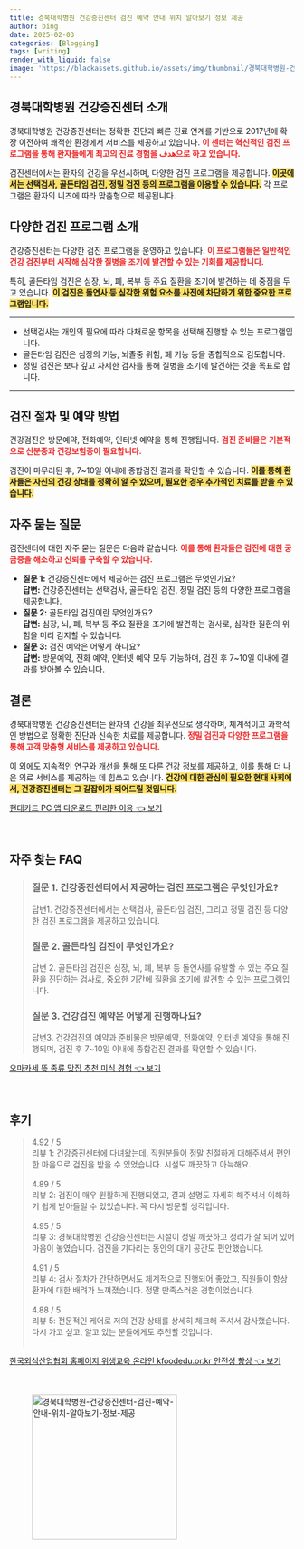 ```yaml
---
title: 경북대학병원 건강증진센터 검진 예약 안내 위치 알아보기 정보 제공
author: bing
date: 2025-02-03
categories: [Blogging]
tags: [writing]
render_with_liquid: false
image: 'https://blackassets.github.io/assets/img/thumbnail/경북대학병원-건강증진센터-검진-예약-안내-위치-알아보기-정보-제공.webp'
---
```



<h2 id='건강증진센터_소개'>경북대학병원 건강증진센터 소개</h2>

<p>경북대학병원 건강증진센터는 정확한 진단과 빠른 진료 연계를 기반으로 2017년에 확장 이전하여 쾌적한 환경에서 서비스를 제공하고 있습니다. <b><span style="color: #ee2323;">이 센터는 혁신적인 검진 프로그램을 통해 환자들에게 최고의 진료 경험을 هدف으로 하고 있습니다.</span></b></p>

<p>검진센터에서는 환자의 건강을 우선시하며, 다양한 검진 프로그램을 제공합니다. <b><span style="background-color: #ffe066;">이곳에서는 선택검사, 골든타임 검진, 정밀 검진 등의 프로그램을 이용할 수 있습니다.</span></b> 각 프로그램은 환자의 니즈에 따라 맞춤형으로 제공됩니다.</p>

<h2 id='검진프로그램_소개'>다양한 검진 프로그램 소개</h2>

<p>건강증진센터는 다양한 검진 프로그램을 운영하고 있습니다. <b><span style="color: #ee2323;">이 프로그램들은 일반적인 건강 검진부터 시작해 심각한 질병을 조기에 발견할 수 있는 기회를 제공합니다.</span></b></p>

<p>특히, 골든타임 검진은 심장, 뇌, 폐, 복부 등 주요 질환을 조기에 발견하는 데 중점을 두고 있습니다. <b><span style="background-color: #ffe066;">이 검진은 돌연사 등 심각한 위험 요소를 사전에 차단하기 위한 중요한 프로그램입니다.</span></b></p>

<hr />

<ul>
    <li>선택검사는 개인의 필요에 따라 다채로운 항목을 선택해 진행할 수 있는 프로그램입니다.</li>
    <li>골든타임 검진은 심장의 기능, 뇌졸중 위험, 폐 기능 등을 종합적으로 검토합니다.</li>
    <li>정밀 검진은 보다 깊고 자세한 검사를 통해 질병을 조기에 발견하는 것을 목표로 합니다.</li>
</ul>

<hr />

<h2 id='검진절차_및예약'>검진 절차 및 예약 방법</h2>

<p>건강검진은 방문예약, 전화예약, 인터넷 예약을 통해 진행됩니다. <b><span style="color: #ee2323;">검진 준비물은 기본적으로 신분증과 건강보험증이 필요합니다.</span></b></p>

<p>검진이 마무리된 후, 7~10일 이내에 종합검진 결과를 확인할 수 있습니다. <b><span style="background-color: #ffe066;">이를 통해 환자들은 자신의 건강 상태를 정확히 알 수 있으며, 필요한 경우 추가적인 치료를 받을 수 있습니다.</span></b></p>

<h2 id='자주묻는질문'>자주 묻는 질문</h2>

<p>검진센터에 대한 자주 묻는 질문은 다음과 같습니다. <b><span style="color: #ee2323;">이를 통해 환자들은 검진에 대한 궁금증을 해소하고 신뢰를 구축할 수 있습니다.</span></b></p>

<ul>
    <li><b>질문 1:</b> 건강증진센터에서 제공하는 검진 프로그램은 무엇인가요? <br /> <b>답변:</b> 건강증진센터는 선택검사, 골든타임 검진, 정밀 검진 등의 다양한 프로그램을 제공합니다.</li>
    <li><b>질문 2:</b> 골든타임 검진이란 무엇인가요? <br /> <b>답변:</b> 심장, 뇌, 폐, 복부 등 주요 질환을 조기에 발견하는 검사로, 심각한 질환의 위험을 미리 감지할 수 있습니다.</li>
    <li><b>질문 3:</b> 검진 예약은 어떻게 하나요? <br /> <b>답변:</b> 방문예약, 전화 예약, 인터넷 예약 모두 가능하며, 검진 후 7~10일 이내에 결과를 받아볼 수 있습니다.</li>
</ul>

<h2 id='결론'>결론</h2>

<p>경북대학병원 건강증진센터는 환자의 건강을 최우선으로 생각하며, 체계적이고 과학적인 방법으로 정확한 진단과 신속한 치료를 제공합니다. <b><span style="color: #ee2323;">정밀 검진과 다양한 프로그램을 통해 고객 맞춤형 서비스를 제공하고 있습니다.</span></b></p>

<p>이 외에도 지속적인 연구와 개선을 통해 또 다른 건강 정보를 제공하고, 이를 통해 더 나은 의료 서비스를 제공하는 데 힘쓰고 있습니다. <b><span style="background-color: #ffe066;">건강에 대한 관심이 필요한 현대 사회에서, 건강증진센터는 그 길잡이가 되어드릴 것입니다.</span></b></p>


<p><a class="click-button" title="현대카드 PC 앱 다운로드 편리한 이용" href="https://blackassets.github.io/posts/%ED%98%84%EB%8C%80%EC%B9%B4%EB%93%9C-PC-%EC%95%B1-%EB%8B%A4%EC%9A%B4%EB%A1%9C%EB%93%9C-%ED%8E%B8%EB%A6%AC%ED%95%9C-%EC%9D%B4%EC%9A%A9/" rel="dofollow">현대카드 PC 앱 다운로드 편리한 이용 👈 보기</a></p><br>
<h2 id='자주_찾는_FAQ'>자주 찾는 FAQ</h2>
<div itemscope="" itemtype="https://schema.org/FAQPage"> 
<blockquote> 
<div itemscope="" itemprop="mainEntity" itemtype="https://schema.org/Question"> 
<h3 itemprop="name">질문 1. 건강증진센터에서 제공하는 검진 프로그램은 무엇인가요?</h3> 
<div itemscope="" itemprop="acceptedAnswer" itemtype="https://schema.org/Answer"> 
<span itemprop="text"> 
<p>답변1. 건강증진센터에서는 선택검사, 골든타임 검진, 그리고 정밀 검진 등 다양한 검진 프로그램을 제공하고 있습니다.</p> 
</span> 
</div> 
</div> 

<div itemscope="" itemprop="mainEntity" itemtype="https://schema.org/Question"> 
<h3 itemprop="name">질문 2. 골든타임 검진이 무엇인가요?</h3> 
<div itemscope="" itemprop="acceptedAnswer" itemtype="https://schema.org/Answer"> 
<span itemprop="text"> 
<p>답변 2. 골든타임 검진은 심장, 뇌, 폐, 복부 등 돌연사를 유발할 수 있는 주요 질환을 진단하는 검사로, 중요한 기간에 질환을 조기에 발견할 수 있는 프로그램입니다.</p> 
</span> 
</div> 
</div> 

<div itemscope="" itemprop="mainEntity" itemtype="https://schema.org/Question"> 
<h3 itemprop="name">질문 3. 건강검진 예약은 어떻게 진행하나요?</h3> 
<div itemscope="" itemprop="acceptedAnswer" itemtype="https://schema.org/Answer"> 
<span itemprop="text"> 
<p>답변3. 건강검진의 예약과 준비물은 방문예약, 전화예약, 인터넷 예약을 통해 진행되며, 검진 후 7~10일 이내에 종합검진 결과를 확인할 수 있습니다.</p> 
</span> 
</div> 
</div> 
</blockquote> 
</div>
<p><a class="click-button" title="오마카세 뜻 종류 맛집 추천 미식 경험" href="https://blackassets.github.io/posts/%EC%98%A4%EB%A7%88%EC%B9%B4%EC%84%B8-%EB%9C%BB-%EC%A2%85%EB%A5%98-%EB%A7%9B%EC%A7%91-%EC%B6%94%EC%B2%9C-%EB%AF%B8%EC%8B%9D-%EA%B2%BD%ED%97%98/" rel="dofollow">오마카세 뜻 종류 맛집 추천 미식 경험 👈 보기</a></p><br>
<h2 id='후기'>후기</h2>
<div itemscope itemtype="https://schema.org/Product">
  <blockquote>
  <div itemprop="review" itemscope itemtype="https://schema.org/Review">
      <div itemprop="reviewRating" itemscope itemtype="https://schema.org/Rating"> <span itemprop="ratingValue">4.92</span> / <span itemprop="bestRating">5</span> </div>
      <span itemprop="reviewBody">리뷰 1: 건강증진센터에 다녀왔는데, 직원분들이 정말 친절하게 대해주셔서 편안한 마음으로 검진을 받을 수 있었습니다. 시설도 깨끗하고 아늑해요.</span>
  </div>
  <br>
  <div itemprop="review" itemscope itemtype="https://schema.org/Review">
      <div itemprop="reviewRating" itemscope itemtype="https://schema.org/Rating"> <span itemprop="ratingValue">4.89</span> / <span itemprop="bestRating">5</span> </div>
      <span itemprop="reviewBody">리뷰 2: 검진이 매우 원활하게 진행되었고, 결과 설명도 자세히 해주셔서 이해하기 쉽게 받아들일 수 있었습니다. 꼭 다시 방문할 생각입니다.</span>
  </div>
  <br>
  <div itemprop="review" itemscope itemtype="https://schema.org/Review">
      <div itemprop="reviewRating" itemscope itemtype="https://schema.org/Rating"> <span itemprop="ratingValue">4.95</span> / <span itemprop="bestRating">5</span> </div>
      <span itemprop="reviewBody">리뷰 3: 경북대학병원 건강증진센터는 시설이 정말 깨끗하고 정리가 잘 되어 있어 마음이 놓였습니다. 검진을 기다리는 동안의 대기 공간도 편안했습니다.</span>
  </div>
  <br>
  <div itemprop="review" itemscope itemtype="https://schema.org/Review">
      <div itemprop="reviewRating" itemscope itemtype="https://schema.org/Rating"> <span itemprop="ratingValue">4.91</span> / <span itemprop="bestRating">5</span> </div>
      <span itemprop="reviewBody">리뷰 4: 검사 절차가 간단하면서도 체계적으로 진행되어 좋았고, 직원들이 항상 환자에 대한 배려가 느껴졌습니다. 정말 만족스러운 경험이었습니다.</span>
  </div>
  <br>
  <div itemprop="review" itemscope itemtype="https://schema.org/Review">
      <div itemprop="reviewRating" itemscope itemtype="https://schema.org/Rating"> <span itemprop="ratingValue">4.88</span> / <span itemprop="bestRating">5</span> </div>
      <span itemprop="reviewBody">리뷰 5: 전문적인 케어로 저의 건강 상태를 상세히 체크해 주셔서 감사했습니다. 다시 가고 싶고, 알고 있는 분들에게도 추천할 것입니다.</span>
  </div>
  <br>
  </blockquote>
</div>
<p><a class="click-button" title="한국외식산업협회 홈페이지 위생교육 온라인 kfoodedu.or.kr 안전성 향상" href="https://blackassets.github.io/posts/%ED%95%9C%EA%B5%AD%EC%99%B8%EC%8B%9D%EC%82%B0%EC%97%85%ED%98%91%ED%9A%8C-%ED%99%88%ED%8E%98%EC%9D%B4%EC%A7%80-%EC%9C%84%EC%83%9D%EA%B5%90%EC%9C%A1-%EC%98%A8%EB%9D%BC%EC%9D%B8-kfoodedu.or.kr-%EC%95%88%EC%A0%84%EC%84%B1-%ED%96%A5%EC%83%81/" rel="dofollow">한국외식산업협회 홈페이지 위생교육 온라인 kfoodedu.or.kr 안전성 향상 👈 보기</a></p><br>
<figure class="image"><img src="https://blackassets.github.io/assets/img/thumbnail/경북대학병원-건강증진센터-검진-예약-안내-위치-알아보기-정보-제공.webp" alt="경북대학병원-건강증진센터-검진-예약-안내-위치-알아보기-정보-제공" width="256" height="256"></figure>